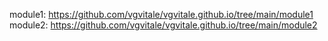 module1: https://github.com/vgvitale/vgvitale.github.io/tree/main/module1  
module2: https://github.com/vgvitale/vgvitale.github.io/tree/main/module2
